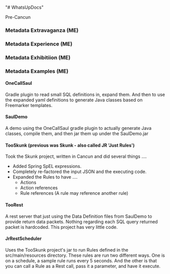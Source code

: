 "# WhatsUpDocs" 

Pre-Cancun

### Metadata Extravaganza (ME)
### Metadata Experience (ME)
### Metadata Exhibitiion (ME)
### Metadata Examples (ME)


#### OneCallSaul

Gradle plugin to read small SQL definitions in, expand them.  And then to
 use the expanded yaml definitions to generate Java classes based on Freemarker
 templates.

#### SaulDemo

 A demo using the OneCallSaul gradle plugin to actually generate
   Java classes, compile them, and then jar them up under the
   SaulDemo.jar

#### TooSkunk (previous was Skunk - also called JR 'Just Rules')

Took the Skunk project, written in Cancun and did several things ....
* Added Spring SpEL expressions.
* Completely re-factored the input JSON and the executing code.
* Expanded the Rules to have ....
    * Actions
    * Action references
    * Rule references (A rule may reference another rule)

#### TooRest

A rest server that just using the Data Definition files from SaulDemo
to provide return data packets.  Nothing regarding each SQL query returned
packet is hardcoded.  This project has very little code.

#### JrRestScheduler

Uses the TooSkunk project's jar to run Rules defined in the src/main/resources
  directory.  These rules are run two different ways.  One is on a schedule, a sample rule runs
  every 5 seconds.  And the other is that you can call a Rule
  as a Rest call, pass it a parameter, and have it execute.

